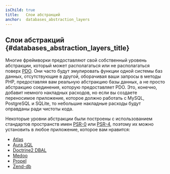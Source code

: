 ```yaml
---
isChild: true
title:   Слои абстракций
anchor:  databases_abstraction_layers
---
```


## Слои абстракций {#databases_abstraction_layers_title}

Многие фреймворки предоставляют свой собственный уровень абстракции, который может располагаться или не располагаться
поверх [PDO][1]. Они часто будут эмулировать функции одной системы баз данных, отсутствующие в другой, оборачивая ваши
запросы в методы PHP, предоставляя вам реальную абстракцию базы данных, а не просто абстракцию соединения, которую
предоставляет PDO. Это, конечно, добавит немного накладных расходов, но если вы создаете переносимое приложение,
которое должно работать с MySQL, PostgreSQL и SQLite, то небольшие накладные расходы будут оправданы ради чистоты кода.

Некоторые уровни абстракции были построены с использованием стандартов пространств имен [PSR-0][psr0] или [PSR-4][psr4],
поэтому их можно установить в любое приложение, которое вам нравится:

* [Atlas][5]
* [Aura SQL][6]
* [Doctrine2 DBAL][2]
* [Medoo][8]
* [Propel][7]
* [Zend-db][4]

[1]: https://secure.php.net/book.pdo
[2]: https://www.doctrine-project.org/projects/dbal.html
[4]: https://packages.zendframework.com/docs/latest/manual/en/index.html#zendframework/zend-db
[5]: https://atlasphp.io
[6]: https://github.com/auraphp/Aura.Sql
[7]: http://propelorm.org/
[8]: https://medoo.in/
[psr0]: https://www.php-fig.org/psr/psr-0/
[psr4]: https://www.php-fig.org/psr/psr-4/
